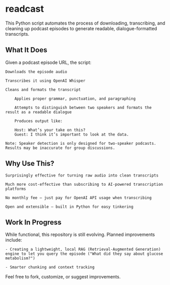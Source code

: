 # readcast

This Python script automates the process of downloading, transcribing, and cleaning up podcast episodes to generate readable, dialogue-formatted transcripts.

## What It Does
Given a podcast episode URL, the script:

    Downloads the episode audio

    Transcribes it using OpenAI Whisper

    Cleans and formats the transcript

        Applies proper grammar, punctuation, and paragraphing

        Attempts to distinguish between two speakers and formats the result as a readable dialogue

        Produces output like:

        Host: What’s your take on this?  
        Guest: I think it’s important to look at the data.  

    Note: Speaker detection is only designed for two-speaker podcasts. Results may be inaccurate for group discussions.

## Why Use This?

    Surprisingly effective for turning raw audio into clean transcripts

    Much more cost-effective than subscribing to AI-powered transcription platforms

    No monthly fee – just pay for OpenAI API usage when transcribing

    Open and extensible – built in Python for easy tinkering

## Work In Progress

While functional, this repository is still evolving. Planned improvements include:

    - Creating a lightweight, local RAG (Retrieval-Augmented Generation) engine to let you query the episode ("What did they say about glucose metabolism?")

    - Smarter chunking and context tracking

Feel free to fork, customize, or suggest improvements.
